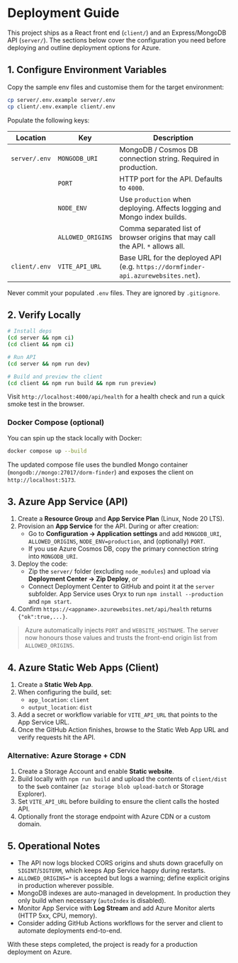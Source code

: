# Deployment Guide

This project ships as a React front end (`client/`) and an Express/MongoDB API (`server/`). The sections below cover the configuration you need before deploying and outline deployment options for Azure.

## 1. Configure Environment Variables

Copy the sample env files and customise them for the target environment:

```bash
cp server/.env.example server/.env
cp client/.env.example client/.env
```

Populate the following keys:

| Location      | Key               | Description                                                                      |
| ------------- | ----------------- | -------------------------------------------------------------------------------- |
| `server/.env` | `MONGODB_URI`     | MongoDB / Cosmos DB connection string. Required in production.                  |
|               | `PORT`            | HTTP port for the API. Defaults to `4000`.                                       |
|               | `NODE_ENV`        | Use `production` when deploying. Affects logging and Mongo index builds.         |
|               | `ALLOWED_ORIGINS` | Comma separated list of browser origins that may call the API. `*` allows all.  |
| `client/.env` | `VITE_API_URL`    | Base URL for the deployed API (e.g. `https://dormfinder-api.azurewebsites.net`). |

Never commit your populated `.env` files. They are ignored by `.gitignore`.

## 2. Verify Locally

```bash
# Install deps
(cd server && npm ci)
(cd client && npm ci)

# Run API
(cd server && npm run dev)

# Build and preview the client
(cd client && npm run build && npm run preview)
```

Visit `http://localhost:4000/api/health` for a health check and run a quick smoke test in the browser.

### Docker Compose (optional)

You can spin up the stack locally with Docker:

```bash
docker compose up --build
```

The updated compose file uses the bundled Mongo container (`mongodb://mongo:27017/dorm-finder`) and exposes the client on `http://localhost:5173`.

## 3. Azure App Service (API)

1. Create a **Resource Group** and **App Service Plan** (Linux, Node 20 LTS).
2. Provision an **App Service** for the API. During or after creation:
   - Go to **Configuration -> Application settings** and add `MONGODB_URI`, `ALLOWED_ORIGINS`, `NODE_ENV=production`, and (optionally) `PORT`.
   - If you use Azure Cosmos DB, copy the primary connection string into `MONGODB_URI`.
3. Deploy the code:
   - Zip the `server/` folder (excluding `node_modules`) and upload via **Deployment Center -> Zip Deploy**, *or*
   - Connect Deployment Center to GitHub and point it at the `server` subfolder. App Service uses Oryx to run `npm install --production` and `npm start`.
4. Confirm `https://<appname>.azurewebsites.net/api/health` returns `{"ok":true,...}`.

> Azure automatically injects `PORT` and `WEBSITE_HOSTNAME`. The server now honours those values and trusts the front-end origin list from `ALLOWED_ORIGINS`.

## 4. Azure Static Web Apps (Client)

1. Create a **Static Web App**.
2. When configuring the build, set:
   - `app_location`: `client`
   - `output_location`: `dist`
3. Add a secret or workflow variable for `VITE_API_URL` that points to the App Service URL.
4. Once the GitHub Action finishes, browse to the Static Web App URL and verify requests hit the API.

### Alternative: Azure Storage + CDN

1. Create a Storage Account and enable **Static website**.
2. Build locally with `npm run build` and upload the contents of `client/dist` to the `$web` container (`az storage blob upload-batch` or Storage Explorer).
3. Set `VITE_API_URL` before building to ensure the client calls the hosted API.
4. Optionally front the storage endpoint with Azure CDN or a custom domain.

## 5. Operational Notes

- The API now logs blocked CORS origins and shuts down gracefully on `SIGINT`/`SIGTERM`, which keeps App Service happy during restarts.
- `ALLOWED_ORIGINS=*` is accepted but logs a warning; define explicit origins in production wherever possible.
- MongoDB indexes are auto-managed in development. In production they only build when necessary (`autoIndex` is disabled).
- Monitor App Service with **Log Stream** and add Azure Monitor alerts (HTTP 5xx, CPU, memory).
- Consider adding GitHub Actions workflows for the server and client to automate deployments end-to-end.

With these steps completed, the project is ready for a production deployment on Azure.
